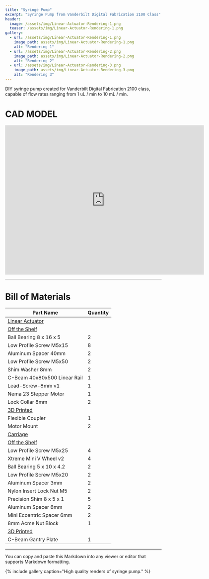 ```yaml
---
title: "Syringe Pump"
excerpt: "Syringe Pump from Vanderbilt Digital Fabrication 2100 Class"
header:
  image: /assets/img/Linear-Actuator-Rendering-1.png
  teaser: /assets/img/Linear-Actuator-Rendering-1.png
gallery:
  - url: /assets/img/Linear-Actuator-Rendering-1.png
    image_path: assets/img/Linear-Actuator-Rendering-1.png
    alt: "Rendering 1"
  - url: /assets/img/Linear-Actuator-Rendering-2.png
    image_path: assets/img/Linear-Actuator-Rendering-2.png
    alt: "Rendering 2"
  - url: /assets/img/Linear-Actuator-Rendering-3.png
    image_path: assets/img/Linear-Actuator-Rendering-3.png
    alt: "Rendering 3"
---
```


DIY syringe pump created for Vanderbilt Digital Fabrication 2100 class, capable of flow rates ranging from 1 uL / min to 10 mL / min.

# CAD MODEL
<iframe src="https://vanderbilt643.autodesk360.com/shares/public/SH286ddQT78850c0d8a4dd1b2d391195116f?mode=embed" width="640" height="480" allowfullscreen="true" webkitallowfullscreen="true" mozallowfullscreen="true"  frameborder="0"></iframe>

---
# Bill of Materials

| **Part Name**                       | **Quantity** |
|------------------------------------|-------------|
| <ins>Linear Actuator</ins>         |             |
| <ins>Off the Shelf</ins>           |             |
| Ball Bearing 8 x 16 x 5            | 2           |
| Low Profile Screw M5x15            | 8           |
| Aluminum Spacer 40mm               | 2           |
| Low Profile Screw M5x50            | 2           |
| Shim Washer 8mm                    | 2           |
| C-Beam 40x80x500 Linear Rail       | 1           |
| Lead-Screw-8mm v1                  | 1           |
| Nema 23 Stepper Motor              | 1           |
| Lock Collar 8mm                    | 2           |
| <ins>3D Printed</ins>              |             |
| Flexible Coupler                   | 1           |
| Motor Mount                        | 2           |
| <ins>Carriage</ins>                |             |
| <ins>Off the Shelf</ins>           |             |
| Low Profile Screw M5x25            | 4           |
| Xtreme Mini V Wheel v2             | 4           |
| Ball Bearing 5 x 10 x 4.2          | 2           |
| Low Profile Screw M5x20            | 2           |
| Aluminum Spacer 3mm                | 2           |
| Nylon Insert Lock Nut M5           | 2           |
| Precision Shim 8 x 5 x 1           | 5           |
| Aluminum Spacer 6mm                | 2           |
| Mini Eccentric Spacer 6mm          | 2           |
| 8mm Acme Nut Block                 | 1           |
| <ins>3D Printed</ins>              |             |
| C-Beam Gantry Plate                | 1           |



---

You can copy and paste this Markdown into any viewer or editor that supports Markdown formatting.

{% include gallery caption="High quality renders of syringe pump." %}
